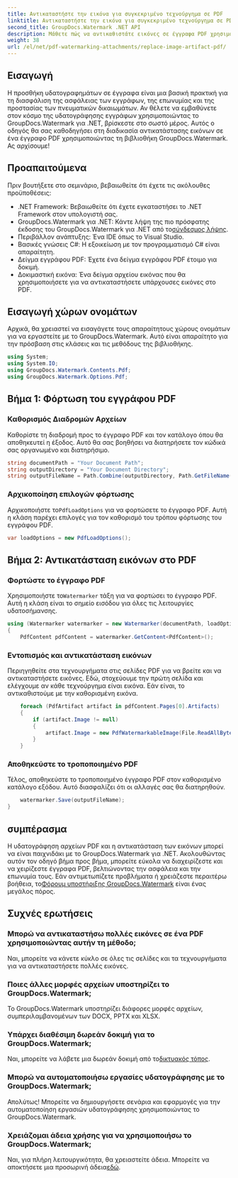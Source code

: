 ```yaml
---
title: Αντικαταστήστε την εικόνα για συγκεκριμένο τεχνούργημα σε PDF
linktitle: Αντικαταστήστε την εικόνα για συγκεκριμένο τεχνούργημα σε PDF
second_title: GroupDocs.Watermark .NET API
description: Μάθετε πώς να αντικαθιστάτε εικόνες σε έγγραφα PDF χρησιμοποιώντας το GroupDocs.Watermark για .NET με αυτόν τον αναλυτικό, βήμα προς βήμα εκμάθηση.
weight: 38
url: /el/net/pdf-watermarking-attachments/replace-image-artifact-pdf/
---
```

## Εισαγωγή
Η προσθήκη υδατογραφημάτων σε έγγραφα είναι μια βασική πρακτική για τη διασφάλιση της ασφάλειας των εγγράφων, της επωνυμίας και της προστασίας των πνευματικών δικαιωμάτων. Αν θέλετε να εμβαθύνετε στον κόσμο της υδατογράφησης εγγράφων χρησιμοποιώντας το GroupDocs.Watermark για .NET, βρίσκεστε στο σωστό μέρος. Αυτός ο οδηγός θα σας καθοδηγήσει στη διαδικασία αντικατάστασης εικόνων σε ένα έγγραφο PDF χρησιμοποιώντας τη βιβλιοθήκη GroupDocs.Watermark. Ας αρχίσουμε!
## Προαπαιτούμενα
Πριν βουτήξετε στο σεμινάριο, βεβαιωθείτε ότι έχετε τις ακόλουθες προϋποθέσεις:
- .NET Framework: Βεβαιωθείτε ότι έχετε εγκαταστήσει το .NET Framework στον υπολογιστή σας.
-  GroupDocs.Watermark για .NET: Κάντε λήψη της πιο πρόσφατης έκδοσης του GroupDocs.Watermark για .NET από το[σύνδεσμος λήψης](https://releases.groupdocs.com/Watermark/net/).
- Περιβάλλον ανάπτυξης: Ένα IDE όπως το Visual Studio.
- Βασικές γνώσεις C#: Η εξοικείωση με τον προγραμματισμό C# είναι απαραίτητη.
- Δείγμα εγγράφου PDF: Έχετε ένα δείγμα εγγράφου PDF έτοιμο για δοκιμή.
- Δοκιμαστική εικόνα: Ένα δείγμα αρχείου εικόνας που θα χρησιμοποιήσετε για να αντικαταστήσετε υπάρχουσες εικόνες στο PDF.
## Εισαγωγή χώρων ονομάτων
Αρχικά, θα χρειαστεί να εισαγάγετε τους απαραίτητους χώρους ονομάτων για να εργαστείτε με το GroupDocs.Watermark. Αυτό είναι απαραίτητο για την πρόσβαση στις κλάσεις και τις μεθόδους της βιβλιοθήκης.
```csharp
using System;
using System.IO;
using GroupDocs.Watermark.Contents.Pdf;
using GroupDocs.Watermark.Options.Pdf;
```

## Βήμα 1: Φόρτωση του εγγράφου PDF
### Καθορισμός Διαδρομών Αρχείων
Καθορίστε τη διαδρομή προς το έγγραφο PDF και τον κατάλογο όπου θα αποθηκευτεί η έξοδος. Αυτό θα σας βοηθήσει να διατηρήσετε τον κώδικά σας οργανωμένο και διατηρήσιμο.
```csharp
string documentPath = "Your Document Path";
string outputDirectory = "Your Document Directory";
string outputFileName = Path.Combine(outputDirectory, Path.GetFileName(documentPath));
```
### Αρχικοποίηση επιλογών φόρτωσης
 Αρχικοποιήστε το`PdfLoadOptions` για να φορτώσετε το έγγραφο PDF. Αυτή η κλάση παρέχει επιλογές για τον καθορισμό του τρόπου φόρτωσης του εγγράφου PDF.
```csharp
var loadOptions = new PdfLoadOptions();
```
## Βήμα 2: Αντικατάσταση εικόνων στο PDF
### Φορτώστε το έγγραφο PDF
 Χρησιμοποιήστε το`Watermarker` τάξη για να φορτώσει το έγγραφο PDF. Αυτή η κλάση είναι το σημείο εισόδου για όλες τις λειτουργίες υδατοσήμανσης.
```csharp
using (Watermarker watermarker = new Watermarker(documentPath, loadOptions))
{
    PdfContent pdfContent = watermarker.GetContent<PdfContent>();
```
### Εντοπισμός και αντικατάσταση εικόνων
Περιηγηθείτε στα τεχνουργήματα στις σελίδες PDF για να βρείτε και να αντικαταστήσετε εικόνες. Εδώ, στοχεύουμε την πρώτη σελίδα και ελέγχουμε αν κάθε τεχνούργημα είναι εικόνα. Εάν είναι, το αντικαθιστούμε με την καθορισμένη εικόνα.
```csharp
    foreach (PdfArtifact artifact in pdfContent.Pages[0].Artifacts)
    {
        if (artifact.Image != null)
        {
            artifact.Image = new PdfWatermarkableImage(File.ReadAllBytes("Your Image Path"));
        }
    }
```
### Αποθηκεύστε το τροποποιημένο PDF
Τέλος, αποθηκεύστε το τροποποιημένο έγγραφο PDF στον καθορισμένο κατάλογο εξόδου. Αυτό διασφαλίζει ότι οι αλλαγές σας θα διατηρηθούν.
```csharp
    watermarker.Save(outputFileName);
}
```

## συμπέρασμα
 Η υδατογράφηση αρχείων PDF και η αντικατάσταση των εικόνων μπορεί να είναι παιχνιδάκι με το GroupDocs.Watermark για .NET. Ακολουθώντας αυτόν τον οδηγό βήμα προς βήμα, μπορείτε εύκολα να διαχειρίζεστε και να χειρίζεστε έγγραφα PDF, βελτιώνοντας την ασφάλεια και την επωνυμία τους. Εάν αντιμετωπίζετε προβλήματα ή χρειάζεστε περαιτέρω βοήθεια, το[Φόρουμ υποστήριξης GroupDocs.Watermark](https://forum.groupdocs.com/c/watermark/19) είναι ένας μεγάλος πόρος.
## Συχνές ερωτήσεις
### Μπορώ να αντικαταστήσω πολλές εικόνες σε ένα PDF χρησιμοποιώντας αυτήν τη μέθοδο;
Ναι, μπορείτε να κάνετε κύκλο σε όλες τις σελίδες και τα τεχνουργήματα για να αντικαταστήσετε πολλές εικόνες.
### Ποιες άλλες μορφές αρχείων υποστηρίζει το GroupDocs.Watermark;
Το GroupDocs.Watermark υποστηρίζει διάφορες μορφές αρχείων, συμπεριλαμβανομένων των DOCX, PPTX και XLSX.
### Υπάρχει διαθέσιμη δωρεάν δοκιμή για το GroupDocs.Watermark;
 Ναι, μπορείτε να λάβετε μια δωρεάν δοκιμή από το[δικτυακός τόπος](https://releases.groupdocs.com/).
### Μπορώ να αυτοματοποιήσω εργασίες υδατογράφησης με το GroupDocs.Watermark;
Απολύτως! Μπορείτε να δημιουργήσετε σενάρια και εφαρμογές για την αυτοματοποίηση εργασιών υδατογράφησης χρησιμοποιώντας το GroupDocs.Watermark.
### Χρειάζομαι άδεια χρήσης για να χρησιμοποιήσω το GroupDocs.Watermark;
 Ναι, για πλήρη λειτουργικότητα, θα χρειαστείτε άδεια. Μπορείτε να αποκτήσετε μια προσωρινή άδεια[εδώ](https://purchase.groupdocs.com/temporary-license/).